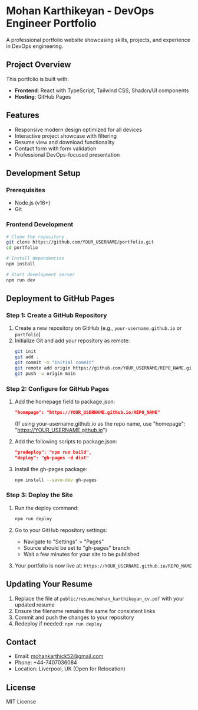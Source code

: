 
# Mohan Karthikeyan - DevOps Engineer Portfolio

A professional portfolio website showcasing skills, projects, and experience in DevOps engineering.

## Project Overview

This portfolio is built with:
- **Frontend**: React with TypeScript, Tailwind CSS, Shadcn/UI components
- **Hosting**: GitHub Pages

## Features

- Responsive modern design optimized for all devices
- Interactive project showcase with filtering
- Resume view and download functionality
- Contact form with form validation
- Professional DevOps-focused presentation

## Development Setup

### Prerequisites

- Node.js (v16+)
- Git

### Frontend Development

```bash
# Clone the repository
git clone https://github.com/YOUR_USERNAME/portfolio.git
cd portfolio

# Install dependencies
npm install

# Start development server
npm run dev
```

## Deployment to GitHub Pages

### Step 1: Create a GitHub Repository
1. Create a new repository on GitHub (e.g., `your-username.github.io` or `portfolio`)
2. Initialize Git and add your repository as remote:
   ```bash
   git init
   git add .
   git commit -m "Initial commit"
   git remote add origin https://github.com/YOUR_USERNAME/REPO_NAME.git
   git push -u origin main
   ```

### Step 2: Configure for GitHub Pages
1. Add the homepage field to package.json:
   ```json
   "homepage": "https://YOUR_USERNAME.github.io/REPO_NAME"
   ```
   (If using your-username.github.io as the repo name, use "homepage": "https://YOUR_USERNAME.github.io")

2. Add the following scripts to package.json:
   ```json
   "predeploy": "npm run build",
   "deploy": "gh-pages -d dist"
   ```

3. Install the gh-pages package:
   ```bash
   npm install --save-dev gh-pages
   ```

### Step 3: Deploy the Site
1. Run the deploy command:
   ```bash
   npm run deploy
   ```

2. Go to your GitHub repository settings:
   - Navigate to "Settings" > "Pages"
   - Source should be set to "gh-pages" branch
   - Wait a few minutes for your site to be published

3. Your portfolio is now live at: `https://YOUR_USERNAME.github.io/REPO_NAME`

## Updating Your Resume

1. Replace the file at `public/resume/mohan_karthikeyan_cv.pdf` with your updated resume
2. Ensure the filename remains the same for consistent links
3. Commit and push the changes to your repository
4. Redeploy if needed: `npm run deploy`

## Contact

- Email: mohankarthick52@gmail.com
- Phone: +44-7407036084
- Location: Liverpool, UK (Open for Relocation)

## License

MIT License

